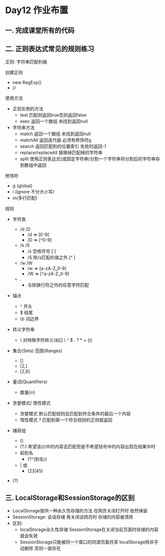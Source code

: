 # Day12 作业布置

## 一. 完成课堂所有的代码





## 二. 正则表达式常见的规则练习

正则: 字符串匹配利器

创建正则

- new RegExp()
- //

使用方法

- 正则实例的方法
  - test 匹配则返回true否则返回false
  - exec 返回一个数组 未找到返回null
- 字符串方法
  - match 返回一个数组 未找到返回null
  - matchAll 返回迭代器 必须有修饰符g
  - search 返回匹配到的位置索引 失败时返回-1
  - replace/replaceAll 替换掉匹配掉的字符串
  - split 使用正则表达式(或固定字符串)分割一个字符串将分割后的字符串存到数组中返回

修饰符

- g (global)
- i (ignore 不分大小写)
- m(多行匹配)

规则

- 字符类
  - /d /D
    - /d => [0-9]
    - /D => [\^0-9]
  - /s /S
    - /s 空格符号 [ ]
    - /S 除/s匹配的值之外 [\^ ]
  - /w /W
    - /w => [a-zA-Z_0-9]
    - /W => [\^a-zA-Z_0-9]
  - .
    - 与除换行符之外的任意字符匹配

- 锚点
  - ^ 开头
  - $ 结尾
  - \b 词边界
- 转义字符串
  - \ 对特殊字符转义(如[] \ ^ $ . ? * + ())
- 集合(Sets) 范围(Ranges)
  - []
  - [2,] 
  - [2,6]
- 量词(Quantifiers)
  - 数量{n}
- 贪婪模式/ 惰性模式
  - 贪婪模式 默认匹配规则会匹配到符合条件的最后一个内容
  - 惰性模式 ? 匹配到第一个符合规则的正则就返回
- 捕获组
  - ()
  - (?:) 希望该)()中的内容去匹配但是不希望括号中的内容出现在结果中时
  - 起别名
    - (?^(别名))
  - | 或
    - (23|45)
- (?)



## 三. LocalStorage和SessionStorage的区别

- LocalStorage提供一种永久性存储的方法 在网页关闭打开时 依然保留
- SessionStorage: 会话存储 再关闭该网页时 存储的内容被清除
- 区别: 
  - localStorage永久性存储 SessionStorage在关闭当前页面时存储的内容就会失效
  - SessionStorage只能被同一个窗口的同源页面共享 localStorage除非手动删除 否则一直存在







































